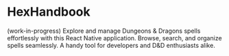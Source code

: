 # HexHandbook
(work-in-progress) Explore and manage Dungeons &amp; Dragons spells effortlessly with this React Native application. Browse, search, and organize spells seamlessly. A handy tool for developers and D&amp;D enthusiasts alike.
